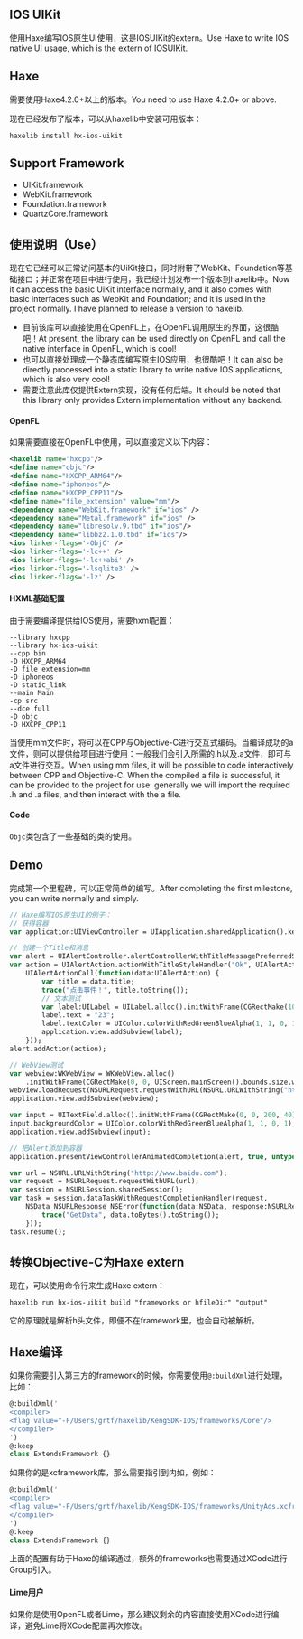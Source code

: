 ## IOS UIKit

使用Haxe编写IOS原生UI使用，这是IOSUIKit的extern。Use Haxe to write IOS native UI usage, which is the extern of IOSUIKit.

## Haxe

需要使用Haxe4.2.0+以上的版本。You need to use Haxe 4.2.0+ or above.

现在已经发布了版本，可以从haxelib中安装可用版本：
```shell
haxelib install hx-ios-uikit
```

## Support Framework
- UIKit.framework
- WebKit.framework
- Foundation.framework
- QuartzCore.framework

## 使用说明（Use）

现在它已经可以正常访问基本的UiKit接口，同时附带了WebKit、Foundation等基础接口；并正常在项目中进行使用，我已经计划发布一个版本到haxelib中。Now it can access the basic UiKit interface normally, and it also comes with basic interfaces such as WebKit and Foundation; and it is used in the project normally. I have planned to release a version to haxelib.

- 目前该库可以直接使用在OpenFL上，在OpenFL调用原生的界面，这很酷吧！At present, the library can be used directly on OpenFL and call the native interface in OpenFL, which is cool!
- 也可以直接处理成一个静态库编写原生IOS应用，也很酷吧！It can also be directly processed into a static library to write native IOS applications, which is also very cool!
- 需要注意此库仅提供Extern实现，没有任何后端。It should be noted that this library only provides Extern implementation without any backend.

#### OpenFL

如果需要直接在OpenFL中使用，可以直接定义以下内容：

```xml
<haxelib name="hxcpp"/>
<define name="objc"/>
<define name="HXCPP_ARM64"/>
<define name="iphoneos"/>
<define name="HXCPP_CPP11"/>
<define name="file_extension" value="mm"/>
<dependency name="WebKit.framework" if="ios" />
<dependency name="Metal.framework" if="ios" />
<dependency name="libresolv.9.tbd" if="ios"/>
<dependency name="libbz2.1.0.tbd" if="ios"/>
<ios linker-flags='-ObjC' />
<ios linker-flags='-lc++' />
<ios linker-flags='-lc++abi' />
<ios linker-flags='-lsqlite3' />
<ios linker-flags='-lz' />
```

#### HXML基础配置

由于需要编译提供给IOS使用，需要hxml配置：

```hxml
--library hxcpp
--library hx-ios-uikit
--cpp bin
-D HXCPP_ARM64
-D file_extension=mm
-D iphoneos
-D static_link
--main Main
-cp src
--dce full
-D objc 
-D HXCPP_CPP11
```

当使用mm文件时，将可以在CPP与Objective-C进行交互式编码。当编译成功的a文件，则可以提供给项目进行使用：一般我们会引入所需的.h以及.a文件，即可与a文件进行交互。When using mm files, it will be possible to code interactively between CPP and Objective-C. When the compiled a file is successful, it can be provided to the project for use: generally we will import the required .h and .a files, and then interact with the a file.

#### Code

`Objc`类包含了一些基础的类的使用。

## Demo

完成第一个里程碑，可以正常简单的编写。After completing the first milestone, you can write normally and simply.

```haxe
// Haxe编写IOS原生UI的例子：
// 获得容器
var application:UIViewController = UIApplication.sharedApplication().keyWindow.rootViewController;

// 创建一个Title和消息
var alert = UIAlertController.alertControllerWithTitleMessagePreferredStyle("Title", "Message", UIAlertControllerStyle.UIAlertControllerStyleAlert);
var action = UIAlertAction.actionWithTitleStyleHandler("Ok", UIAlertActionStyle.UIAlertActionStyleDefault,
    UIAlertActionCall(function(data:UIAlertAction) {
        var title = data.title;
        trace("点击事件！", title.toString());
        // 文本测试
        var label:UILabel = UILabel.alloc().initWithFrame(CGRectMake(100, 100, 200, 40));
        label.text = "23";
        label.textColor = UIColor.colorWithRedGreenBlueAlpha(1, 1, 0, 1);
        application.view.addSubview(label);
    }));
alert.addAction(action);

// WebView测试
var webview:WKWebView = WKWebView.alloc()
    .initWithFrame(CGRectMake(0, 0, UIScreen.mainScreen().bounds.size.width, UIScreen.mainScreen().bounds.size.height));
webview.loadRequest(NSURLRequest.requestWithURL(NSURL.URLWithString("http://www.baidu.com")));
application.view.addSubview(webview);

var input = UITextField.alloc().initWithFrame(CGRectMake(0, 0, 200, 40));
input.backgroundColor = UIColor.colorWithRedGreenBlueAlpha(1, 1, 0, 1);
application.view.addSubview(input);

// 把Alert添加到容器
application.presentViewControllerAnimatedCompletion(alert, true, untyped nil);

var url = NSURL.URLWithString("http://www.baidu.com");
var request = NSURLRequest.requestWithURL(url);
var session = NSURLSession.sharedSession();
var task = session.dataTaskWithRequestCompletionHandler(request,
    NSData_NSURLResponse_NSError(function(data:NSData, response:NSURLResponse, err:NSError) {
        trace("GetData", data.toBytes().toString());
    }));
task.resume();
```

## 转换Objective-C为Haxe extern
现在，可以使用命令行来生成Haxe extern：
```shell
haxelib run hx-ios-uikit build "frameworks or hfileDir" "output"
```
它的原理就是解析h头文件，即便不在framework里，也会自动被解析。

## Haxe编译
如果你需要引入第三方的framework的时候，你需要使用`@:buildXml`进行处理，比如：
```haxe
@:buildXml('
<compiler>
<flag value="-F/Users/grtf/haxelib/KengSDK-IOS/frameworks/Core"/>
</compiler>
')
@:keep
class ExtendsFramework {}
```
如果你的是xcframework库，那么需要指引到内如，例如：
```haxe
@:buildXml('
<compiler>
<flag value="-F/Users/grtf/haxelib/KengSDK-IOS/frameworks/UnityAds.xcframework/ios-arm64_armv7"/>
</compiler>
')
@:keep
class ExtendsFramework {}
```
上面的配置有助于Haxe的编译通过，额外的frameworks也需要通过XCode进行Group引入。

#### Lime用户
如果你是使用OpenFL或者Lime，那么建议剩余的内容直接使用XCode进行编译，避免Lime将XCode配置再次修改。